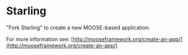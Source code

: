 Starling
=====

"Fork Starling" to create a new MOOSE-based application.

For more information see: [http://mooseframework.org/create-an-app/](http://mooseframework.org/create-an-app/)
